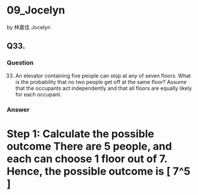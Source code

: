 # 09_Jocelyn

by 林嘉佳 Jocelyn

## Q33.

### Question

33. An elevator containing five people can stop at any of seven floors. What is the probability that no two people get off at the same floor? Assume that the occupants act independently and that all floors are equally likely for each occupant.

### Answer

Step 1: Calculate the possible outcome
There are 5 people, and each can choose 1 floor out of 7. Hence, the possible outcome is
\[ 
7^5 
\]
= 
